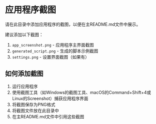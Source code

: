 # 应用程序截图

请在此目录中添加应用程序的截图，以便在主README.md文件中展示。

建议添加以下截图：

1. `app_screenshot.png` - 应用程序主界面截图
2. `generated_script.png` - 生成的脚本示例截图
3. `settings.png` - 设置界面截图（如果有）

## 如何添加截图

1. 运行应用程序
2. 使用截图工具（如Windows的截图工具、macOS的Command+Shift+4或Linux的Screenshot）捕获应用程序界面
3. 将截图保存为PNG格式
4. 将截图文件放在此目录中
5. 在主README.md文件中引用这些截图 
